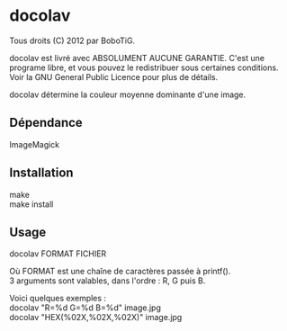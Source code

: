 
docolav
=======

Tous droits (C) 2012 par BoboTiG.
 
docolav est livré avec ABSOLUMENT AUCUNE GARANTIE.
C'est une programe libre, et vous pouvez le redistribuer sous certaines
conditions. Voir la GNU General Public Licence pour plus de détails.

docolav détermine la couleur moyenne dominante d'une image. 


Dépendance
----------

ImageMagick


Installation
------------

make  
make install


Usage
-----

docolav FORMAT FICHIER

Où FORMAT est une chaîne de caractères passée à printf().  
3 arguments sont valables, dans l'ordre : R, G puis B.

Voici quelques exemples :  
	docolav "R=%d G=%d B=%d" image.jpg  
	docolav "HEX(%02X,%02X,%02X)" image.jpg
